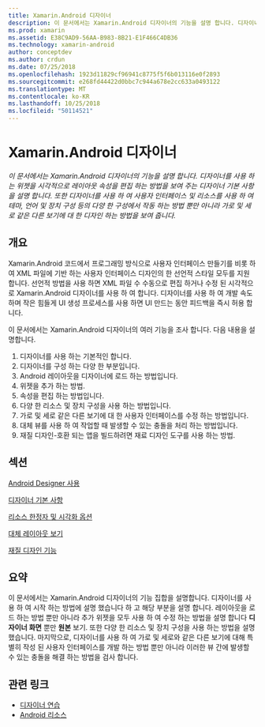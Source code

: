 ```yaml
---
title: Xamarin.Android 디자이너
description: 이 문서에서는 Xamarin.Android 디자이너의 기능을 설명 합니다. 디자이너를 사용 하는 위젯을 시각적으로 레이아웃 속성을 편집 하는 방법을 보여 주는 디자이너 기본 사항을 설명 합니다. 또한 디자이너를 사용 하 여 사용자 인터페이스 및 리소스를 사용 하 여 테마, 언어 및 장치 구성 등의 다양 한 구성에서 작동 하는 방법 뿐만 아니라 가로 및 세로 같은 다른 보기에 대 한 디자인 하는 방법을 보여 줍니다.
ms.prod: xamarin
ms.assetid: E38C9AD9-56AA-B983-8B21-E1F466C4DB36
ms.technology: xamarin-android
author: conceptdev
ms.author: crdun
ms.date: 07/25/2018
ms.openlocfilehash: 1923d11829cf96941c8775f5f6b013116e0f2893
ms.sourcegitcommit: e268fd44422d0bbc7c944a678e2cc633a0493122
ms.translationtype: MT
ms.contentlocale: ko-KR
ms.lasthandoff: 10/25/2018
ms.locfileid: "50114521"
---
```

# <a name="xamarinandroid-designer"></a>Xamarin.Android 디자이너

_이 문서에서는 Xamarin.Android 디자이너의 기능을 설명 합니다. 디자이너를 사용 하는 위젯을 시각적으로 레이아웃 속성을 편집 하는 방법을 보여 주는 디자이너 기본 사항을 설명 합니다. 또한 디자이너를 사용 하 여 사용자 인터페이스 및 리소스를 사용 하 여 테마, 언어 및 장치 구성 등의 다양 한 구성에서 작동 하는 방법 뿐만 아니라 가로 및 세로 같은 다른 보기에 대 한 디자인 하는 방법을 보여 줍니다._


## <a name="overview"></a>개요

Xamarin.Android 코드에서 프로그래밍 방식으로 사용자 인터페이스 만들기를 비롯 하 여 XML 파일에 기반 하는 사용자 인터페이스 디자인의 한 선언적 스타일 모두를 지원 합니다.
선언적 방법을 사용 하면 XML 파일 수 수동으로 편집 하거나 수정 된 시각적으로 Xamarin.Android 디자이너를 사용 하 여 합니다. 디자이너를 사용 하 여 개발 속도 하며 작은 힘들게 UI 생성 프로세스를 사용 하면 UI 만드는 동안 피드백을 즉시 허용 합니다.

이 문서에서는 Xamarin.Android 디자이너의 여러 기능을 조사 합니다. 다음 내용을 설명합니다.

1.  디자이너를 사용 하는 기본적인 합니다.
2.  디자이너를 구성 하는 다양 한 부분입니다.
3.  Android 레이아웃을 디자이너에 로드 하는 방법입니다.
4.  위젯을 추가 하는 방법.
5.  속성을 편집 하는 방법입니다.
6.  다양 한 리소스 및 장치 구성을 사용 하는 방법입니다.
7.  가로 및 세로 같은 다른 보기에 대 한 사용자 인터페이스를 수정 하는 방법입니다. 
8.  대체 뷰를 사용 하 여 작업할 때 발생할 수 있는 충돌을 처리 하는 방법입니다. 
9.  재질 디자인-호환 되는 앱을 빌드하려면 재료 디자인 도구를 사용 하는 방법.



## <a name="sections"></a>섹션

 [Android Designer 사용](~/android/user-interface/android-designer/designer-walkthrough.md)

 [디자이너 기본 사항](~/android/user-interface/android-designer/designer-basics.md)

 [리소스 한정자 및 시각화 옵션](~/android/user-interface/android-designer/resource-qualifiers.md)

 [대체 레이아웃 보기](~/android/user-interface/android-designer/alternative-layout-views.md)

 [재질 디자인 기능](~/android/user-interface/android-designer/material-design-features.md)



## <a name="summary"></a>요약

이 문서에서는 Xamarin.Android 디자이너의 기능 집합을 설명합니다.
디자이너를 사용 하 여 시작 하는 방법에 설명 했습니다 하 고 해당 부분을 설명 합니다. 레이아웃을 로드 하는 방법 뿐만 아니라 추가 위젯을 모두 사용 하 여 수정 하는 방법을 설명 합니다 **디자이너 화면** 뿐만 **원본** 보기. 또한 다양 한 리소스 및 장치 구성을 사용 하는 방법을 설명 했습니다. 마지막으로, 디자이너를 사용 하 여 가로 및 세로와 같은 다른 보기에 대해 특별히 작성 된 사용자 인터페이스를 개발 하는 방법 뿐만 아니라 이러한 뷰 간에 발생할 수 있는 충돌을 해결 하는 방법을 검사 합니다.



## <a name="related-links"></a>관련 링크

- [디자이너 연습](~/android/user-interface/android-designer/designer-walkthrough.md)
- [Android 리소스](~/android/app-fundamentals/resources-in-android/index.md)
